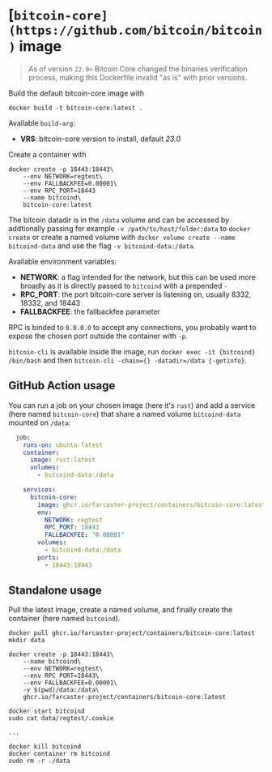 # [`bitcoin-core](https://github.com/bitcoin/bitcoin)` image

> As of version `22.0+` Bitcoin Core changed the binaries verification process, making this Dockerfile invalid "as is" with prior versions.

Build the default bitcoin-core image with

```
docker build -t bitcoin-core:latest .
```

Available `build-arg`:

- **VRS**: bitcoin-core version to install, default _23.0_

Create a container with

```
docker create -p 18443:18443\
    --env NETWORK=regtest\
    --env FALLBACKFEE=0.00001\
    --env RPC_PORT=18443
    --name bitcoind\
    bitcoin-core:latest
```

The bitcoin datadir is in the `/data` volume and can be accessed by addtionally passing for example `-v /path/to/host/folder:data` to `docker create` or create a named volume with `docker volume create --name bitcoind-data` and use the flag `-v bitcoind-data:/data`.

Available environment variables:

- **NETWORK**: a flag intended for the network, but this can be used more broadly as it is directly passed to `bitcoind` with a prepended `-`
- **RPC_PORT**: the port bitcoin-core server is listening on, usually 8332, 18332, and 18443
- **FALLBACKFEE**: the fallbackfee parameter

RPC is binded to `0.0.0.0` to accept any connections, you probably want to expose the chosen port outside the container with `-p`.

`bitcoin-cli` is available inside the image, run `docker exec -it {bitcoind} /bin/bash` and then `bitcoin-cli -chain={} -datadir=/data {-getinfo}`.

## GitHub Action usage

You can run a job on your chosen image (here it's `rust`) and add a service (here named `bitcoin-core`) that share a named volume `bitcoind-data` mounted on `/data`:

```yaml
  job:
    runs-on: ubuntu-latest
    container:
      image: rust:latest
      volumes:
        - bitcoind-data:/data

    services:
      bitcoin-core:
        image: ghcr.io/farcaster-project/containers/bitcoin-core:latest
        env:
          NETWORK: regtest
          RPC_PORT: 18443
          FALLBACKFEE: "0.00001"
        volumes:
          - bitcoind-data:/data
        ports:
          - 18443:18443
```

## Standalone usage

Pull the latest image, create a named volume, and finally create the container (here named `bitcoind`).

```
docker pull ghcr.io/farcaster-project/containers/bitcoin-core:latest
mkdir data

docker create -p 18443:18443\
    --name bitcoind\
    --env NETWORK=regtest\
    --env RPC_PORT=18443\
    --env FALLBACKFEE=0.00001\
    -v $(pwd)/data:/data\
    ghcr.io/farcaster-project/containers/bitcoin-core:latest

docker start bitcoind
sudo cat data/regtest/.cookie

...

docker kill bitcoind
docker container rm bitcoind
sudo rm -r ./data
```
